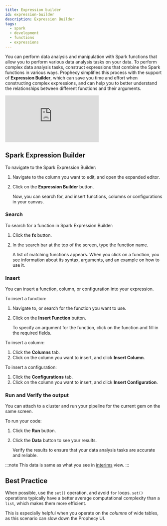 ```yaml
---
title: Expression builder
id: expression-builder
description: Expression Builder
tags:
  - spark
  - development
  - functions
  - expressions
---
```


You can perform data analysis and manipulation with Spark functions that allow you to perform various data analysis tasks on your data.
To perform complex data analysis tasks, construct expressions that combine the Spark functions in various ways.
Prophecy simplifies this process with the support of **Expression Builder**, which can save you time and effort when constructing complex expressions, and can help you to better understand the relationships between different functions and their arguments.

<div style={{position: 'relative', 'padding-bottom': '56.25%', height: 0}}>
   <iframe src="https://www.loom.com/embed/958ccd09f1a5435fa4348be6dca3996e" frameborder="0" webkitallowfullscreen mozallowfullscreen allowfullscreen
      style={{position: 'absolute', top: 0, left: 0, width: '100%', height: '100%'}}></iframe>
</div>

## Spark Expression Builder

To navigate to the Spark Expression Builder:

1. Navigate to the column you want to edit, and open the expanded editor.
1. Click on the **Expression Builder** button.

   Now, you can search for, and insert functions, columns or configurations in your canvas.

### Search

To search for a function in Spark Expression Builder:

1. Click the **fx** button.
1. In the search bar at the top of the screen, type the function name.

   A list of matching functions appears. When you click on a function, you see information about its syntax, arguments, and an example on how to use it.

### Insert

You can insert a function, column, or configuration into your expression.

To insert a function:

1. Navigate to, or search for the function you want to use.
1. Click on the **Insert Function** button.

   To specify an argument for the function, click on the function and fill in the required fields.

To insert a column:

1. Click the **Columns** tab.
1. Click on the column you want to insert, and click **Insert Column**.

To insert a configuration:

1. Click the **Configurations** tab.
1. Click on the column you want to insert, and click **Insert Configuration**.

### Run and Verify the output

You can attach to a cluster and run your pipeline for the current gem on the same screen.

To run your code:

1. Click the **Run** button.
1. Click the **Data** button to see your results.

   Verify the results to ensure that your data analysis tasks are accurate and reliable.

:::note
This data is same as what you see in [interims](./execution/executions_on_databricks_clusters#interims) view.
:::

## Best Practice

When possible, use the `set()` operation, and avoid `for` loops. `set()` operations typically have a better average computational complexity than a `list`, which makes them more efficient.

This is especially helpful when you operate on the _columns_ of wide tables, as this scenario can slow down the Prophecy UI.
